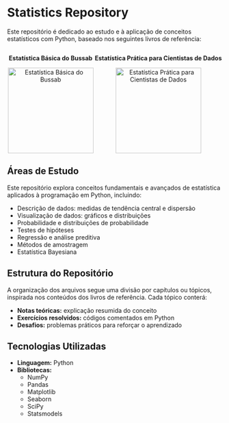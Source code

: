 # Statistics Repository

Este repositório é dedicado ao estudo e à aplicação de conceitos estatísticos com Python, baseado nos seguintes livros de referência:

<div style="display: flex; justify-content: space-around;">
  <div style="text-align: center;">
    <p><b>Estatística Básica do Bussab</b></p>
    <img src="https://github.com/user-attachments/assets/54821a5e-8d33-4e4e-96a7-c6861e5d137f" alt="Estatística Básica do Bussab" width="200">
  </div>
  <div style="text-align: center;">
    <p><b>Estatística Prática para Cientistas de Dados</b></p>
    <img src="https://github.com/user-attachments/assets/9265524d-858d-44a5-8e8b-218e82ea5714" alt="Estatística Prática para Cientistas de Dados" width="200">
  </div>
</div>

## Áreas de Estudo

Este repositório explora conceitos fundamentais e avançados de estatística aplicados à programação em Python, incluindo:

- Descrição de dados: medidas de tendência central e dispersão
- Visualização de dados: gráficos e distribuições
- Probabilidade e distribuições de probabilidade
- Testes de hipóteses
- Regressão e análise preditiva
- Métodos de amostragem
- Estatística Bayesiana

## Estrutura do Repositório

A organização dos arquivos segue uma divisão por capítulos ou tópicos, inspirada nos conteúdos dos livros de referência. Cada tópico conterá:

- **Notas teóricas:** explicação resumida do conceito
- **Exercícios resolvidos:** códigos comentados em Python
- **Desafios:** problemas práticos para reforçar o aprendizado

## Tecnologias Utilizadas

- **Linguagem:** Python
- **Bibliotecas:**
  - NumPy
  - Pandas
  - Matplotlib
  - Seaborn
  - SciPy
  - Statsmodels
